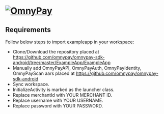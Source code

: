 # [![OmnyPay](http://static1.squarespace.com/static/54ae3170e4b0afa8bbd35870/t/580cb7a09f7456d38de76cd7/1477511927583)](http://www.omnypay.net/)

## Requirements
Follow below steps to import exampleapp in your workspace:
- Clone/Download the repository placed at https://github.com/omnypay/omnypay-sdk-android/tree/master/ExampleApp/ExampleApp
- Manually add OmnyPayAPI, OmnyPayAuth, OmnyPayIdentity, OmnyPayScan aars placed at https://github.com/omnypay/omnypay-sdk-android
- Sync workspace.
- InitializeActivity is marked as the launcher class.
- Replace merchantId with YOUR MERCHANT ID.
- Replace username with YOUR USERNAME.
- Replace password with YOUR PASSWORD.